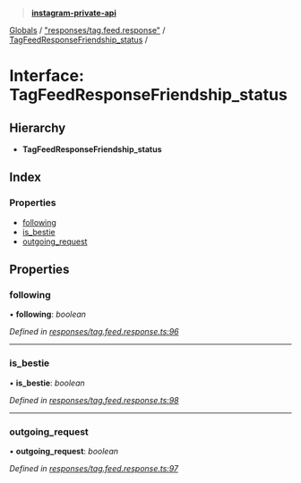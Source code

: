 > **[instagram-private-api](../README.md)**

[Globals](../globals.md) / ["responses/tag.feed.response"](../modules/_responses_tag_feed_response_.md) / [TagFeedResponseFriendship_status](_responses_tag_feed_response_.tagfeedresponsefriendship_status.md) /

# Interface: TagFeedResponseFriendship_status

## Hierarchy

* **TagFeedResponseFriendship_status**

## Index

### Properties

* [following](_responses_tag_feed_response_.tagfeedresponsefriendship_status.md#following)
* [is_bestie](_responses_tag_feed_response_.tagfeedresponsefriendship_status.md#is_bestie)
* [outgoing_request](_responses_tag_feed_response_.tagfeedresponsefriendship_status.md#outgoing_request)

## Properties

###  following

• **following**: *boolean*

*Defined in [responses/tag.feed.response.ts:96](https://github.com/Nerixyz/instagram-private-api/blob/e5037ee/src/responses/tag.feed.response.ts#L96)*

___

###  is_bestie

• **is_bestie**: *boolean*

*Defined in [responses/tag.feed.response.ts:98](https://github.com/Nerixyz/instagram-private-api/blob/e5037ee/src/responses/tag.feed.response.ts#L98)*

___

###  outgoing_request

• **outgoing_request**: *boolean*

*Defined in [responses/tag.feed.response.ts:97](https://github.com/Nerixyz/instagram-private-api/blob/e5037ee/src/responses/tag.feed.response.ts#L97)*